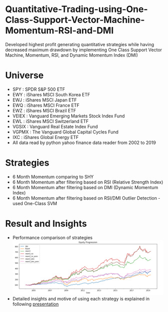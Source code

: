 # Quantitative-Trading-using-One-Class-Support-Vector-Machine-Momentum-RSI-and-DMI
Developed highest profit generating quantitative strategies while having decreased maximum drawdown by implementing One Class Support Vector Machine, Momentum, RSI, and Dynamic Momentum Index (DMI)

# Universe
* SPY : SPDR S&P 500 ETF<br/>
* EWY : iShares MSCI South Korea ETF<br/>
* EWJ : iShares MSCI Japan ETF<br/>
* EWQ : iShares MSCI France ETF<br/>
* EWZ : iShares MSCI Brazil ETF<br/>
* VEIEX : Vanguard Emerging Markets Stock Index Fund<br/>
* EWL : iShares MSCI Switzerland ETF<br/>
* VGSIX : Vanguard Real Estate Index Fund<br/>
* VGPMX : The Vanguard Global Capital Cycles Fund<br/>
* IXC : iShares Global Energy ETF<br/>
* All data read by python yahoo finance data reader from 2002 to 2019<br/>

# Strategies
* 6 Month Momentum comparing to SHY<br/>
* 6 Month Momentum after filtering based on RSI (Relative Strength Index)<br/>
* 6 Month Momentum after filtering based on DMI (Dynamic Momentum Index)<br/>
* 6 Month Momentum after filtering based on RSI/DMI Outlier Detection - used One-Class SVM<br/>

# Result and Insights
* Performance comparison of strategies<br/>
![](/performance.png)<br/>
* Detailed insights and motive of using each strategy is explained in following [presentation]('https://drive.google.com/file/d/1qafUKXN-Xh8XQkP66m6vlD6IguDOD6fR/view?usp=sharing')

